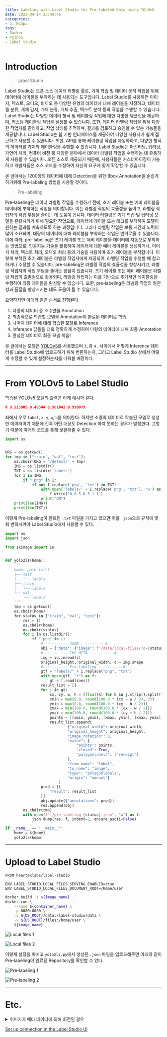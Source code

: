 ```yaml
---
title: Labeling with Label Studio for Pre-labeled Data using YOLOv5
date: 2023-04-14 23:44:46
categories:
- 4. MLOps
tags:
- Docker
- Python
- Label Studio
---
```

# Introduction

> Label Studio

Label Studio는 오픈 소스 데이터 라벨링 툴로, 기계 학습 및 데이터 분석 작업을 위해 데이터에 레이블을 부착하는 데 사용되는 도구입니다. Label Studio를 사용하면 이미지, 텍스트, 오디오, 비디오 등 다양한 유형의 데이터에 대해 레이블을 지정하고, 데이터를 분류, 개체 감지, 개체 분류, 개체 추출, 텍스트 분석 등의 작업을 수행할 수 있습니다.
Label Studio는 다양한 데이터 형식 및 레이블링 작업에 대한 다양한 템플릿을 제공하며, 커스텀 레이블링 작업을 설정할 수 있습니다. 또한, 데이터 라벨링 작업을 위해 다양한 작업자를 관리하고, 작업 상태를 추적하며, 결과를 검토하고 승인할 수 있는 기능들을 제공합니다.
Label Studio는 웹 기반 인터페이스를 제공하여 다양한 사용자가 쉽게 접근하고 사용할 수 있습니다. 또한, API를 통해 레이블링 작업을 자동화하고, 다양한 형식의 데이터를 가져와 레이블링을 수행할 수 있습니다.
Label Studio는 머신러닝, 딥러닝, 자연어 처리, 컴퓨터 비전 등 다양한 분야에서 데이터 라벨링 작업을 수행하는 데 유용하게 사용될 수 있습니다. 오픈 소스로 제공되기 때문에, 사용자들은 커스터마이징이 가능하고 개발자들은 소스 코드를 수정하여 자신의 요구에 맞게 확장할 수 있습니다.

<!-- More -->

본 글에서는 1200장의 데이터에 대해 Detection을 위한 Bbox Annotation을 손쉽게 하기위해 Pre-labeling 방법을 사용할 것이다.

> Pre-labeling

Pre-labeling은 데이터 라벨링 작업을 수행하기 전에, 초기 레이블 또는 예비 레이블을 데이터에 부착하는 작업을 의미합니다. 이는 라벨링 작업의 효율성을 높이고, 라벨링 작업자의 작업 부담을 줄이는 데 도움이 됩니다.
데이터 라벨링은 기계 학습 및 딥러닝 모델을 훈련시키기 위해 필요한 작업으로, 데이터에 레이블 또는 태그를 부착하여 모델이 원하는 결과를 예측하도록 하는 과정입니다. 그러나 라벨링 작업은 보통 시간과 노력이 많이 소요되며, 대량의 데이터에 대해 레이블을 부착하는 작업은 번거로울 수 있습니다.
이에 따라, pre-labeling은 초기 레이블 또는 예비 레이블을 데이터에 자동으로 부착하는 방법으로, 인공지능 기술을 활용하여 데이터에 대한 예비 레이블을 생성하거나, 이미지 처리, 텍스트 처리, 오디오 처리 등의 기술을 사용하여 초기 레이블을 부착합니다. 이렇게 부착된 초기 레이블은 라벨링 작업자에게 제공되어, 라벨링 작업을 수행할 때 참고하거나 수정할 수 있습니다.
pre-labeling은 라벨링 작업의 효율성을 향상시키고, 라벨링 작업자의 작업 부담을 줄이는 장점이 있습니다. 초기 레이블 또는 예비 레이블은 라벨링 작업의 출발점으로 활용되며, 라벨링 작업자는 이를 기반으로 추가적인 레이블링을 수행하여 최종 레이블을 완성할 수 있습니다. 또한, pre-labeling은 라벨링 작업의 일관성과 품질을 향상시키는 데도 도움이 될 수 있습니다.

요약하자면 아래와 같은 순서로 진행된다.

1. 다량의 데이터 중 소수만을 Annotation
2. 최종적으로 학습할 모델을 Annotation이 완료된 데이터로 학습
3. 나머지 데이터에 대해 학습된 모델로 Inference
4. Inference 값들을 더욱 정확하게 수정하여 다량의 데이터에 대해 최종 Annotation
5. 완성된 데이터로 최종 모델 학습!

본 글에서는 모델은 [YOLOv5](https://github.com/ultralytics/yolov5)를 사용했으며 `3.`과 `4.` 사이에서 어떻게 Inference 데이터를 Label Studio에 업로드하기 위해 변환하는지, 그리고 Label Studio 상에서 어떻게 수정할 수 있게 설정하는지를 다뤄볼 예정이다.

---

# From YOLOv5 to Label Studio

학습된 YOLOv5 모델의 출력은 아래 예시와 같다.

```json YOLOv5_Inference_Example.txt
0 0.525805 0.49504 0.561043 0.990079
```

좌에서 우로 `label`, `x`, `y`, `w`, `h`를 의미한다.
하지만 소량의 데이터로 학습된 모델로 생성한 데이터이기 때문에 간혹 어떤 대상도 Detection 하지 못하는 경우가 발생한다.
그렇기 때문에 아래의 코드를 통해 보완해줄 수 있다.

```python bin.py
import os


ORG = os.getcwd()
for tmp in ["train", "val", "test"]:
    os.chdir(ORG + '/detect/' + tmp)
    IMG = os.listdir()
    TXT = os.listdir('labels')
    for I in IMG:
        if ".png" in I:
            if not I.replace('png', 'txt') in TXT:
                with open('labels/' + I.replace('png', 'txt'), 'w') as f:
                    f.write("0 0.5 0.5 1 1")
                print("ON")
    print(len(IMG))
    print(len(TXT))
```

이렇게 Pre-labeling이 완료된 `.txt` 파일을 가지고 있으면 이를 `.json`으로 규칙에 맞춰 변화시켜야 Label Studio에서 사용할 수 있다.

```python yolo2ls.py
import os
import json

from skimage import io


def yolo2ls(home):
    '''
    home: path (str)
    ├── test
    │   └── labels
    ├── train
    │   └── labels
    └── val
        └── labels
    '''
    tmp = os.getcwd()
    os.chdir(home)
    for status in ["train", "val", "test"]:
        res = []
        os.chdir(home)
        os.chdir(status)
        for i in os.listdir():
            if ".png" in i:
                #----------- JSON -----------#
                obj = {"data": {"image": f"/data/local-files/?d={status}/{i}"}}
                #----------- IMG META -----------#
                img = io.imread(i)
                original_height, original_width, c = img.shape
                #----------- Pre-labeling -----------#
                gtf = "labels/" + i.replace("png", "txt")
                with open(gtf, "r") as f:
                    gt = f.readlines()
                result_list = []
                for j in gt:
                    cx, cy, w, h = [float(k) for k in j.strip().split(" ")[1:]]
                    xmin = max(0.0, round(100.0 * (cx - w / 2), 2))
                    ymin = max(0.0, round(100.0 * (cy - h / 2)))
                    xmax = min(100.0, round(100.0 * (cx + w / 2)))
                    ymax = min(100.0, round(100.0 * (cy + h / 2)))
                    points = [[xmin, ymin], [xmax, ymin], [xmax, ymax], [xmin, ymax]]
                    result_list.append(
                            {"original_width": original_width,
                            "original_height": original_height,
                            "image_rotation": 0,
                            "value": {
                                "points": points,
                                "closed": True,
                                "polygonlabels": ["receipt"]
                            },
                            "from_name": "label",
                            "to_name": "image",
                            "type": "polygonlabels",
                            "origin": "manual"}
                        )
                pred = [{
                    "result": result_list
                }]
                obj.update({"annotations": pred})
                res.append(obj)
        os.chdir(tmp)
        with open(f"./pre-labeling-{status}.json", "w") as f:
            json.dump(res, f, indent=2, ensure_ascii=False)

if __name__ == "__main__":
    home = ${home}
    yolo2ls(home)
```

---

# Upload to Label Studio

```docker Dockerfile
FROM heartexlabs/label-studio

ENV LABEL_STUDIO_LOCAL_FILES_SERVING_ENABLED=true
ENV LABEL_STUDIO_LOCAL_FILES_DOCUMENT_ROOT=/home/user
```

```bash build.sh
docker build -t ${image_name} .
docker run \
    --name ${container_name} \
    -p 8080:8080 \
    -v ${DS_ROOT}/data:/label-studio/data \
    -v ${DS_ROOT}/files:/home/user \
    ${image_name}
```

![Local files 1](https://user-images.githubusercontent.com/42334717/231914244-163c8e3b-c6f3-48e9-85da-a7f87fbb2002.png)

![Local files 2](https://user-images.githubusercontent.com/42334717/231919586-7aed66ca-e643-4d65-972a-c7656e2f7cfc.png)

이렇게 설정을 마치고 `yolo2ls.py`에서 생성된 `.json` 파일을 업로드해주면 아래와 같이 Pre-labeling이 완료된 Repository를 확인할 수 있다.

![Pre-labeling 1](https://user-images.githubusercontent.com/42334717/231921155-0dc7c02c-7fdc-4d5e-bfd0-450f453b5157.png)

![Pre-labeling 2](https://user-images.githubusercontent.com/42334717/231982165-6551757b-11bf-4cc7-9bc7-2a384cbb95d5.png)

---

# Etc.

<details>
<summary>
이미지가 메타 데이터에 의해 회전된 경우
</summary>

```python rot2org.py
import os
import shutil
from PIL import Image

from tqdm import tqdm


def isRot(home, imgpath):
    img = Image.open(imgpath)
    meta = img._getexif()
    try:
        if meta[274] == 6:
            img = img.rotate(-90)
        img.save(home.replace("rot", "DS") + '/' + imgpath)
    except:
        shutil.copy(imgpath, home.replace("rot", "DS") + '/' + imgpath)

if __name__ == "__main__":
    h = ['datasets/rot/train',
    'datasets/rot/val',
    'datasets/rot/test']
    for home in h:
        os.chdir(home)
        for i in tqdm(os.listdir()):
            if "png" in i:
                isRot(home, i)
```

</details>

[Set up connection in the Label Studio UI](https://labelstud.io/guide/storage.html#Set-up-connection-in-the-Label-Studio-UI-4)